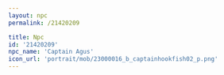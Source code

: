 ```yaml
---
layout: npc
permalink: /21420209

title: Npc
id: '21420209'
npc_name: 'Captain Agus'
icon_url: 'portrait/mob/23000016_b_captainhookfish02_p.png'
---
```

